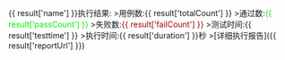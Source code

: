 {{ result['name'] }}执行结果:
         >用例数:{{ result['totalCount'] }}
         >通过数:<font color="info">{{ result['passCount'] }}</font>
         >失败数:<font color="warning">{{ result['failCount'] }}</font>
         >测试时间:{{ result['testtime'] }}
         >执行时间:{{ result['duration'] }}秒
         >[详细执行报告]({{ result['reportUrl'] }})